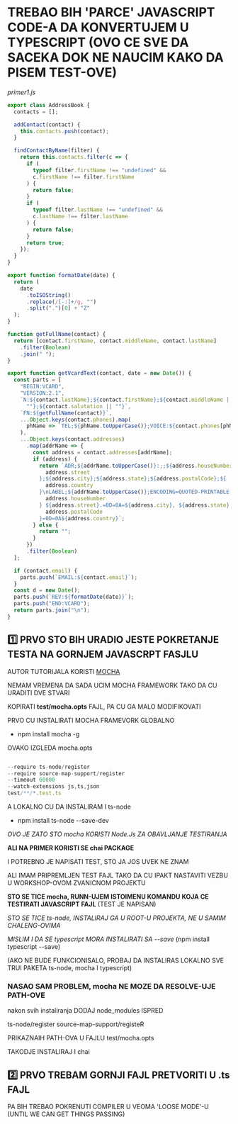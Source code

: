 # TREBAO BIH 'PARCE' JAVASCRIPT CODE-A DA KONVERTUJEM U TYPESCRIPT (OVO CE SVE DA SACEKA DOK NE NAUCIM KAKO DA PISEM TEST-OVE)

*primer1.js*

```javascript
export class AddressBook {
  contacts = [];

  addContact(contact) {
    this.contacts.push(contact);
  }

  findContactByName(filter) {
    return this.contacts.filter(c => {
      if (
        typeof filter.firstName !== "undefined" &&
        c.firstName !== filter.firstName
      ) {
        return false;
      }
      if (
        typeof filter.lastName !== "undefined" &&
        c.lastName !== filter.lastName
      ) {
        return false;
      }
      return true;
    });
  }
}

export function formatDate(date) {
  return (
    date
      .toISOString()
      .replace(/[-:]+/g, "")
      .split(".")[0] + "Z"
  );
}

function getFullName(contact) {
  return [contact.firstName, contact.middleName, contact.lastName]
    .filter(Boolean)
    .join(" ");
}

export function getVcardText(contact, date = new Date()) {
  const parts = [
    "BEGIN:VCARD",
    "VERSION:2.1",
    `N:${contact.lastName};${contact.firstName};${contact.middleName ||
      ""};${contact.salutation || ""}`,
    `FN:${getFullName(contact)}`,
    ...Object.keys(contact.phones).map(
      phName => `TEL;${phName.toUpperCase()};VOICE:${contact.phones[phName]}`
    ),
    ...Object.keys(contact.addresses)
      .map(addrName => {
        const address = contact.addresses[addrName];
        if (address) {
          return `ADR;${addrName.toUpperCase()}:;;${address.houseNumber} ${
            address.street
          };${address.city};${address.state};${address.postalCode};${
            address.country
          }\nLABEL;${addrName.toUpperCase()};ENCODING=QUOTED-PRINTABLE;CHARSET=UTF-8:${
            address.houseNumber
          } ${address.street}.=0D=0A=${address.city}, ${address.state} ${
            address.postalCode
          }=0D=0A${address.country}`;
        } else {
          return "";
        }
      })
      .filter(Boolean)
  ];

  if (contact.email) {
    parts.push(`EMAIL:${contact.email}`);
  }
  const d = new Date();
  parts.push(`REV:${formatDate(date)}`);
  parts.push("END:VCARD");
  return parts.join("\n");
}
```

## :one: PRVO STO BIH URADIO JESTE POKRETANJE TESTA NA GORNJEM JAVASCRPT FASJLU

AUTOR TUTORIJALA KORISTI [MOCHA](https://mochajs.org/)

NEMAM VREMENA DA SADA UCIM MOCHA FRAMEWORK TAKO DA CU URADITI DVE STVARI

KOPIRATI **test/mocha.opts** FAJL, PA CU GA MALO MODIFIKOVATI

PRVO CU INSTALIRATI MOCHA FRAMEVORK GLOBALNO

- npm install mocha -g

OVAKO IZGLEDA mocha.opts

```javascript

--require ts-node/register
--require source-map-support/register
--timeout 60000
--watch-extensions js,ts,json
test/**/*.test.ts

```

A LOKALNO CU DA INSTALIRAM I ts-node

- npm install ts-node --save-dev

*OVO JE ZATO STO mocha KORISTI Node.Js ZA OBAVLJANJE TESTIRANJA*

**ALI NA PRIMER KORISTI SE chai PACKAGE**

I POTREBNO JE NAPISATI TEST, STO JA JOS UVEK NE ZNAM

ALI IMAM PRIPREMLJEN TEST FAJL TAKO DA CU IPAKT NASTAVITI VEZBU U WORKSHOP-OVOM ZVANICNOM PROJEKTU

**STO SE TICE mocha, RUNN-UJEM ISTOIMENU KOMANDU KOJA CE TESTIRATI JAVASCRIPT FAJL** (TEST JE NAPISAN)

*STO SE TICE ts-node, INSTALIRAJ GA U ROOT-U PROJEKTA, NE U SAMIM CHALENG-OVIMA*

*MISLIM I DA SE typescript MORA INSTALIRATI SA --save* (npm install typescript --save)

(AKO NE BUDE FUNKCIONISALO, PROBAJ DA INSTALIRAS LOKALNO SVE TRUI PAKETA ts-node, mocha I typescript)

### NASAO SAM PROBLEM, mocha NE MOZE DA RESOLVE-UJE PATH-OVE

nakon svih instaliranja DODAJ node_modules ISPRED

ts-node/register
source-map-support/registeR

PRIKAZNAIH PATH-OVA U FAJLU test/mocha.opts

TAKODJE INSTALIRAJ I chai

## :two: PRVO TREBAM GORNJI FAJL PRETVORITI U .ts FAJL

PA BIH TREBAO POKRENUTI COMPILER U VEOMA 'LOOSE MODE'-U (UNTIL WE CAN GET THINGS PASSING)

